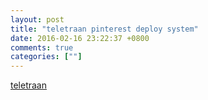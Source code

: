 ```yaml
---
layout: post
title: "teletraan pinterest deploy system"
date: 2016-02-16 23:22:37 +0800
comments: true
categories: [""]
---
```



<!-- more -->

[teletraan]

[teletraan]:https://github.com/pinterest/teletraan